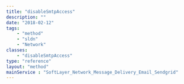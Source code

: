 ```yaml
---
title: "disableSmtpAccess"
description: ""
date: "2018-02-12"
tags:
    - "method"
    - "sldn"
    - "Network"
classes:
    - "disableSmtpAccess"
type: "reference"
layout: "method"
mainService : "SoftLayer_Network_Message_Delivery_Email_Sendgrid"
---
```

